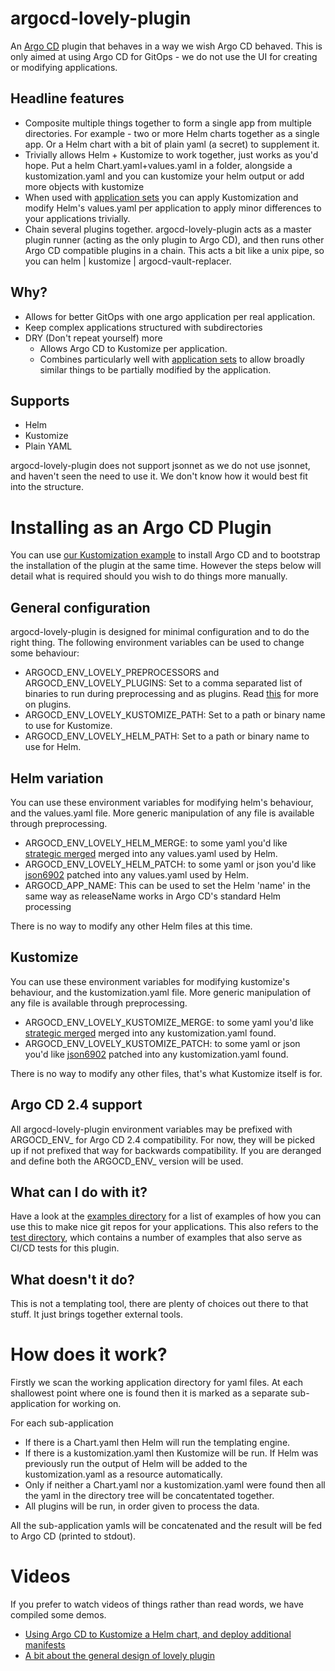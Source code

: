 # argocd-lovely-plugin
An [Argo CD](https://argoproj.github.io/argo-cd/) plugin that behaves in a way we wish Argo CD behaved. This is only aimed at using Argo CD for GitOps - we do not use the UI for creating or modifying applications.

## Headline features
- Composite multiple things together to form a single app from multiple directories. For example - two or more Helm charts together as a single app. Or a Helm chart with a bit of plain yaml (a secret) to supplement it.
- Trivially allows Helm + Kustomize to work together, just works as you'd hope. Put a helm Chart.yaml+values.yaml in a folder, alongside a kustomization.yaml and you can kustomize your helm output or add more objects with kustomize
- When used with [application sets](https://argocd-applicationset.readthedocs.io/en/stable/) you can apply Kustomization and modify Helm's values.yaml per application to apply minor differences to your applications trivially.
- Chain several plugins together. argocd-lovely-plugin acts as a master plugin runner (acting as the only plugin to Argo CD), and then runs other Argo CD compatible plugins in a chain. This acts a bit like a unix pipe, so you can helm | kustomize | argocd-vault-replacer.

## Why?
- Allows for better GitOps with one argo application per real application.
- Keep complex applications structured with subdirectories
- DRY (Don't repeat yourself) more
  - Allows Argo CD to Kustomize per application.
  - Combines particularly well with [application sets](https://argocd-applicationset.readthedocs.io/en/stable/) to allow broadly similar things to be partially modified by the application.

## Supports
- Helm
- Kustomize
- Plain YAML

argocd-lovely-plugin does not support jsonnet as we do not use jsonnet, and haven't seen the need to use it. We don't know how it would best fit into the structure.

# Installing as an Argo CD Plugin
You can use [our Kustomization example](examples/installation/argocd) to install Argo CD and to bootstrap the installation of the plugin at the same time. However the steps below will detail what is required should you wish to do things more manually.

## General configuration
argocd-lovely-plugin is designed for minimal configuration and to do the right thing. The following environment variables can be used to change some behaviour:
- ARGOCD_ENV_LOVELY_PREPROCESSORS and ARGOCD_ENV_LOVELY_PLUGINS: Set to a comma separated list of binaries to run during preprocessing and as plugins. Read [this](doc/plugins.md) for more on plugins.
- ARGOCD_ENV_LOVELY_KUSTOMIZE_PATH: Set to a path or binary name to use for Kustomize.
- ARGOCD_ENV_LOVELY_HELM_PATH: Set to a path or binary name to use for Helm.

## Helm variation
You can use these environment variables for modifying helm's behaviour, and the values.yaml file. More generic manipulation of any file is available through preprocessing.
- ARGOCD_ENV_LOVELY_HELM_MERGE: to some yaml you'd like [strategic merged](https://kubectl.docs.kubernetes.io/references/kustomize/kustomization/patchesstrategicmerge/) merged into any values.yaml used by Helm.
- ARGOCD_ENV_LOVELY_HELM_PATCH: to some yaml or json you'd like [json6902](https://kubectl.docs.kubernetes.io/references/kustomize/kustomization/patchesjson6902/) patched into any values.yaml used by Helm.
- ARGOCD_APP_NAME: This can be used to set the Helm 'name' in the same way as releaseName works in Argo CD's standard Helm processing

There is no way to modify any other Helm files at this time.

## Kustomize
You can use these environment variables for modifying kustomize's behaviour, and the kustomization.yaml file. More generic manipulation of any file is available through preprocessing.
- ARGOCD_ENV_LOVELY_KUSTOMIZE_MERGE: to some yaml you'd like [strategic merged](https://kubectl.docs.kubernetes.io/references/kustomize/kustomization/patchesstrategicmerge/) merged into any kustomization.yaml found.
- ARGOCD_ENV_LOVELY_KUSTOMIZE_PATCH: to some yaml or json you'd like [json6902](https://kubectl.docs.kubernetes.io/references/kustomize/kustomization/patchesjson6902/) patched into any kustomization.yaml found.

There is no way to modify any other files, that's what Kustomize itself is for.

## Argo CD 2.4 support

All argocd-lovely-plugin environment variables may be prefixed with ARGOCD_ENV_ for Argo CD 2.4 compatibility. For now, they will be picked up if not prefixed that way for backwards compatibility. If you are deranged and define both the ARGOCD_ENV_ version will be used.

## What can I do with it?
Have a look at the [examples directory](examples/README.md) for a list of examples of how you can use this to make nice git repos for your applications. This also refers to the [test directory](test/README.md), which contains a number of examples that also serve as CI/CD tests for this plugin.

## What doesn't it do?
This is not a templating tool, there are plenty of choices out there to that stuff. It just brings together external tools.

# How does it work?
Firstly we scan the working application directory for yaml files. At each shallowest point where one is found then it is marked as a separate sub-application for working on.

For each sub-application
- If there is a Chart.yaml then Helm will run the templating engine.
- If there is a kustomization.yaml then Kustomize will be run. If Helm was previously run the output of Helm will be added to the kustomization.yaml as a resource automatically.
- Only if neither a Chart.yaml nor a kustomization.yaml were found then all the yaml in the directory tree will be concatentated together.
- All plugins will be run, in order given to process the data.

All the sub-application yamls will be concatenated and the result will be fed to Argo CD (printed to stdout).

# Videos
If you prefer to watch videos of things rather than read words, we have compiled some demos.

- [Using Argo CD to Kustomize a Helm chart, and deploy additional manifests](https://youtu.be/OMae_8DHELA)
- [A bit about the general design of lovely plugin](https://youtu.be/5BLHwWlgd1k)
